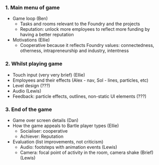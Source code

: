### 1. Main menu of game

- Game loop (Ben)
  - Tasks and rooms relevant to the Foundry and the projects
  - Reputation: unlock more employees to reflect more funding by having a better reputation
- Motivations (Ellie)
  - Cooperative because it reflects Foundry values: connectedness, otherness, intrapreneurship and industry, intentness

### 2. Whilst playing game

- Touch input (very very brief) (Ellie)
- Employees and their effects (Alex - nav, Sol - lines, particles, etc)
- Level design (???)
- Audio (Lewis)
- Feedback: particle effects, outlines, non-static UI elements (???)

### 3. End of the game

- Game over screen details (Dan)
- How the game appeals to Bartle player types (Ellie)
  - Socialiser: cooperative
  - Achiever: Reputation
- Evaluation (list improvements, not criticism)
  - Audio: footsteps with animation events (Lewis)
  - Camera: focal point of activity in the room, camera shake (Brief) (Lewis)

